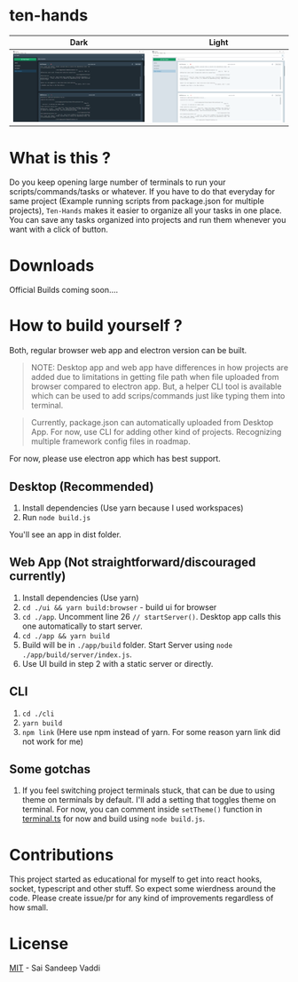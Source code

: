 # ten-hands

|Dark|Light|
|:--:|:--:|
 |<img src="/docs/images/demo_dark.PNG"> | <img src="/docs/images/demo_light.PNG">|


# What is this ?

Do you keep opening large number of terminals to run your scripts/commands/tasks or whatever. If you have to do that everyday for same project (Example running scripts from package.json for multiple projects), `Ten-Hands` makes it easier to organize all your tasks in one place.
You can save any tasks organized into projects and run them whenever you want with a click of button.

# Downloads
 
 Official Builds coming soon....

# How to build yourself ?
Both, regular browser web app and electron version can be built.

> NOTE: Desktop app and web app have differences in how projects are added due to limitations in getting file path when file uploaded from browser compared to electron app.
> But, a helper CLI tool is available which can be used to add scrips/commands just like typing them into terminal.

> Currently, package.json can automatically uploaded from Desktop App. For now, use CLI for adding other kind of projects. Recognizing multiple framework config files in roadmap.

For now, please use electron app which has best support.

## Desktop (Recommended)
1. Install dependencies (Use yarn because I used workspaces)
2. Run `node build.js`

You'll see an app in dist folder.

## Web App (Not straightforward/discouraged currently)
1. Install dependencies (Use yarn)
2. `cd ./ui && yarn build:browser` - build ui for browser
3. `cd ./app`. Uncomment line 26 ```// startServer()```. Desktop app calls this one automatically to start server.
4. `cd ./app && yarn build`
5. Build will be in `./app/build` folder. Start Server using `node ./app/build/server/index.js`.
6. Use UI build in step 2 with a static server or directly.

## CLI

1. `cd ./cli`
2. `yarn build`
3. `npm link` (Here use npm instead of yarn. For some reason yarn link did not work for me)

## Some gotchas

1. If you feel switching project terminals stuck, that can be due to using theme on terminals by default. I'll add a setting that toggles theme on terminal. For now, you can comment inside `setTheme()` function in [terminal.ts](/ui/src/components/Command/terminal.ts) for now and build using `node build.js`.

# Contributions

This project started as educational for myself to get into react hooks, socket, typescript and other stuff. So expect some wierdness around the code.
Please create issue/pr for any kind of improvements regardless of how small.

# License

[MIT](/LICENSE) - Sai Sandeep Vaddi
